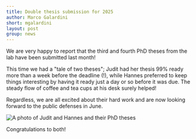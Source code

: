 ```yaml
---
title: Double thesis submission for 2025
author: Marco Galardini
short: mgalardini
layout: post
group: news
---
```


We are very happy to report that the third and fourth PhD theses from the lab have been submitted last month!

This time we had a "tale of two theses"; Judit had her thesis 99% ready more than a week before the deadline (!),
while Hannes preferred to keep things interesting by having it ready just a day or so before it was due.
The steady flow of coffee and tea cups at his desk surely helped!

Regardless, we are all excited about their hard work and are now looking forward to the public defenses in June.

<img class="img-fluid" src="{{ site.url }}/static/img/news/20250520_submission.jpg" alt="A photo of Judit and Hannes and their PhD theses">

Congratulations to both!
